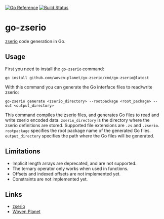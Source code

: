 [![Go Reference](https://pkg.go.dev/badge/github.com/woven-planet/go-zserio.svg)](https://pkg.go.dev/github.com/woven-planet/go-zserio)
[![Build Status](https://github.com/woven-planet/go-zserio/actions/workflows/test.yaml/badge.svg)](https://github.com/woven-planet/go-zserio/actions/workflows/test.yaml)

# go-zserio

[zserio](https://github.com/ndsev/zserio) code generation in Go.

## Usage

First you need to install the `go-zserio` command:

```shell
go install github.com/woven-planet/go-zserio/cmd/go-zserio@latest
```

With this command you can generate the Go interface files to read/write zserio:

```shell
go-zserio generate <zserio_directory> --rootpackage <root_package> --out <output_directory>
```

This command compiles the zserio files, and generates Go files to read and write
zserio encoded data. `zserio_directory` is the directory where the zserio
definitions are stored. Supported file extensions are `.zs` and `.zserio`.
`rootpackage` specifies the root package name of the generated Go files.
`output_directory` specifies the path where the Go files will be generated.

## Limitations

- Implicit length arrays are deprecated, and are not supported.
- The ternary operator only works when used in functions.
- Offsets and indexed offsets are not implemented yet.
- Constraints are not implemented yet.

## Links

- [zserio](https://github.com/ndsev/zserio)
- [Woven Planet](https://www.woven-planet.global/en)

